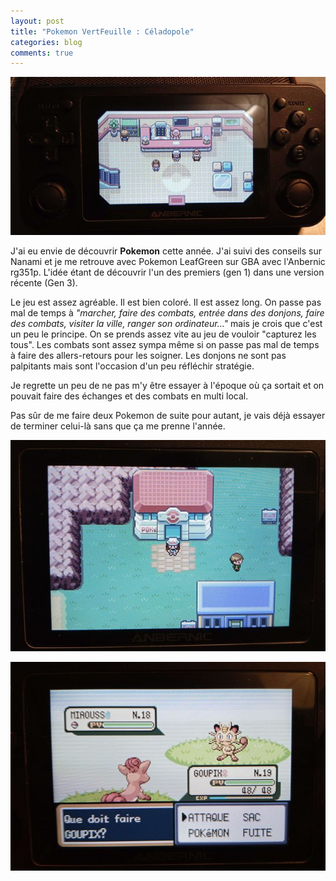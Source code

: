 ```yaml
---
layout: post
title: "Pokemon VertFeuille : Céladopole"
categories: blog
comments: true
---
```


![Vert Feuille](https://github.com/homeostasie/bouquins/raw/master/_pics/jv/pokemon/pokemon-gba-vf1.jpg)

J'ai eu envie de découvrir **Pokemon** cette année. J'ai suivi des conseils sur Nanami et je me retrouve avec Pokemon LeafGreen sur GBA avec l'Anbernic rg351p. L'idée étant de découvrir l'un des premiers (gen 1) dans une version récente (Gen 3). 

Le jeu est assez agréable. Il est bien coloré. Il est assez long. On passe pas mal de temps à *"marcher, faire des combats, entrée dans des donjons, faire des combats, visiter la ville, ranger son ordinateur..."* mais je crois que c'est un peu le principe. On se prends assez vite au jeu de vouloir "capturez les tous". Les combats sont assez sympa même si on passe pas mal de temps à faire des allers-retours pour les soigner. Les donjons ne sont pas palpitants mais sont l'occasion d'un peu réfléchir stratégie. 

Je regrette un peu de ne pas m'y être essayer à l'époque où ça sortait et on pouvait faire des échanges et des combats en multi local.

Pas sûr de me faire deux Pokemon de suite pour autant, je vais déjà essayer de terminer celui-là sans que ça me prenne l'année.

![Vert Feuille](https://github.com/homeostasie/bouquins/raw/master/_pics/jv/pokemon/pokemon-gba-vf2.jpg)

![Vert Feuille](https://github.com/homeostasie/bouquins/raw/master/_pics/jv/pokemon/pokemon-gba-vf3.jpg)
